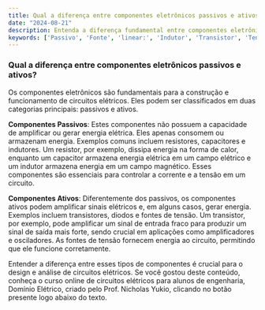 ```yaml
---
title: Qual a diferença entre componentes eletrônicos passivos e ativos?
date: "2024-08-21"
description: Entenda a diferença fundamental entre componentes eletrônicos passivos e ativos no contexto de circuitos elétricos.
keywords: ['Passivo', 'Fonte', 'linear:', 'Indutor', 'Transistor', 'Tensão', 'Eletrônico']
---
```


### Qual a diferença entre componentes eletrônicos passivos e ativos?

Os componentes eletrônicos são fundamentais para a construção e funcionamento de circuitos elétricos. Eles podem ser classificados em duas categorias principais: passivos e ativos.

**Componentes Passivos**: Estes componentes não possuem a capacidade de amplificar ou gerar energia elétrica. Eles apenas consomem ou armazenam energia. Exemplos comuns incluem resistores, capacitores e indutores. Um resistor, por exemplo, dissipa energia na forma de calor, enquanto um capacitor armazena energia elétrica em um campo elétrico e um indutor armazena energia em um campo magnético. Esses componentes são essenciais para controlar a corrente e a tensão em um circuito.

**Componentes Ativos**: Diferentemente dos passivos, os componentes ativos podem amplificar sinais elétricos e, em alguns casos, gerar energia. Exemplos incluem transistores, diodos e fontes de tensão. Um transistor, por exemplo, pode amplificar um sinal de entrada fraco para produzir um sinal de saída mais forte, sendo crucial em aplicações como amplificadores e osciladores. As fontes de tensão fornecem energia ao circuito, permitindo que ele funcione corretamente.

Entender a diferença entre esses tipos de componentes é crucial para o design e análise de circuitos elétricos. Se você gostou deste conteúdo, conheça o curso online de circuitos elétricos para alunos de engenharia, Domínio Elétrico, criado pelo Prof. Nicholas Yukio, clicando no botão presente logo abaixo do texto.